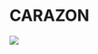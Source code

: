 # CARAZON
![](https://github.com/mscoutermarsh/mscoutermarsh/blob/master/Enter_CARAZON.gif?raw=true)
